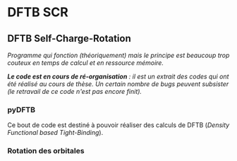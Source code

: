 # DFTB SCR
## DFTB Self-Charge-Rotation

_Programme qui fonction (théoriquement) mais le principe est beaucoup trop couteux en temps de calcul et en ressource mémoire._

_**Le code est en cours de ré-organisation** : il est un extrait des codes qui ont été réalisé au cours de thèse._
_Un certain nombre de bugs peuvent subsister (le retravail de ce code n'est pas encore finit)._

### pyDFTB

Ce bout de code est destiné à pouvoir réaliser des calculs de DFTB (_Density Functional based Tight-Binding_).

### Rotation des orbitales





